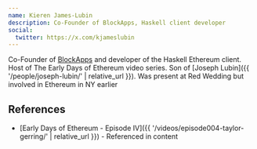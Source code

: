 ```yaml
---
name: Kieren James-Lubin
description: Co-Founder of BlockApps, Haskell client developer
social:
  twitter: https://x.com/kjameslubin
---
```

Co-Founder of [BlockApps](https://blockapps.net) and developer of the Haskell Ethereum client. Host of The Early Days of Ethereum video series.  Son of [Joseph Lubin]({{ '/people/joseph-lubin/' | relative_url }}).  Was present at Red Wedding but involved in Ethereum in NY earlier


## References
- [Early Days of Ethereum - Episode IV]({{ '/videos/episode004-taylor-gerring/' | relative_url }}) - Referenced in content